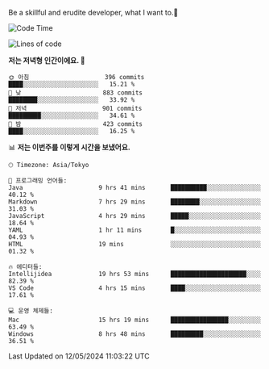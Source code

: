 Be a skillful and erudite developer, what I want to.👶

<!--START_SECTION:waka-->
![Code Time](http://img.shields.io/badge/Code%20Time-796%20hrs%2044%20mins-blue)

![Lines of code](https://img.shields.io/badge/%EC%A0%80%EB%8A%94%20%EC%97%AC%ED%83%9C%EA%B9%8C%EC%A7%80%20-1.7%20million%20%EC%A4%84%EC%9D%98%20%EC%BD%94%EB%93%9C%EB%A5%BC%20%EC%9E%91%EC%84%B1%ED%96%88%EC%96%B4%EC%9A%94.-blue)

**저는 저녁형 인간이에요. 🦉** 

```text
🌞 아침                     396 commits         ████░░░░░░░░░░░░░░░░░░░░░   15.21 % 
🌆 낮　                     883 commits         ████████░░░░░░░░░░░░░░░░░   33.92 % 
🌃 저녁                     901 commits         █████████░░░░░░░░░░░░░░░░   34.61 % 
🌙 밤　                     423 commits         ████░░░░░░░░░░░░░░░░░░░░░   16.25 % 
```


📊 **저는 이번주를 이렇게 시간을 보냈어요.** 

```text
🕑︎ Timezone: Asia/Tokyo

💬 프로그래밍 언어들: 
Java                     9 hrs 41 mins       ██████████░░░░░░░░░░░░░░░   40.12 % 
Markdown                 7 hrs 29 mins       ████████░░░░░░░░░░░░░░░░░   31.03 % 
JavaScript               4 hrs 29 mins       █████░░░░░░░░░░░░░░░░░░░░   18.64 % 
YAML                     1 hr 11 mins        █░░░░░░░░░░░░░░░░░░░░░░░░   04.93 % 
HTML                     19 mins             ░░░░░░░░░░░░░░░░░░░░░░░░░   01.32 % 

🔥 에디터들: 
Intellijidea             19 hrs 53 mins      █████████████████████░░░░   82.39 % 
VS Code                  4 hrs 15 mins       ████░░░░░░░░░░░░░░░░░░░░░   17.61 % 

💻 운영 체제들: 
Mac                      15 hrs 19 mins      ████████████████░░░░░░░░░   63.49 % 
Windows                  8 hrs 48 mins       █████████░░░░░░░░░░░░░░░░   36.51 % 
```


 Last Updated on 12/05/2024 11:03:22 UTC
<!--END_SECTION:waka-->
